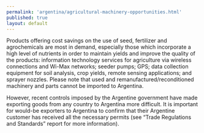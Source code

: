 ```yaml
--- 
permalink: 'argentina/agricultural-machinery-opportunities.html' 
published: true 
layout: default
---
```

Products offering cost savings on the use of seed, fertilizer and agrochemicals are most in demand, especially those which incorporate a high level of nutrients in order to maintain yields and improve the quality of the products: information technology services for agriculture via wireless connections and Wi-Max networks; seeder pumps; GPS; data collection equipment for soil analysis, crop yields, remote sensing applications; and sprayer nozzles. Please note that used and remanufactured/reconditioned machinery and parts cannot be imported to Argentina.

However, recent controls imposed by the Argentine government have made exporting goods from any country to Argentina more difficult. It is important for would-be exporters to Argentina to confirm that their Argentine customer has received all the necessary permits (see “Trade Regulations and Standards” report for more information).
